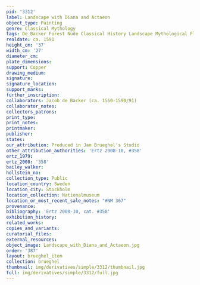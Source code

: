 ```yaml
---
pid: '3312'
label: Landscape with Diana and Actaeon
object_type: Painting
genre: Classical Mythology
tags: De_Backer Forest Nude Classical History Landscape Mythological Flowers
realdate: ca. 1591
height_cm: '37'
width_cm: '27'
diameter_cm: 
plate_dimensions: 
support: Copper
drawing_medium: 
signature: 
signature_location: 
support_marks: 
further_inscription: 
collaborators: Jacob de Backer (ca. 1560-1590/91)
collaborator_notes: 
collectors_patrons: 
print_type: 
print_notes: 
printmaker: 
publisher: 
states: 
our_attribution: Produced in Jan Brueghel's Studio
other_attribution_authorities: 'Ertz 2008-10, #358'
ertz_1979: 
ertz_2008: '358'
bailey_walker: 
hollstein_no: 
collection_type: Public
location_country: Sweden
location_city: Stockholm
location_collection: Nationalmuseum
location_or_most_recent_sale_notes: "#NM 367"
provenance: 
bibliography: 'Ertz 2008-10, cat. #358'
exhibition_history: 
related_works: 
copies_and_variants: 
curatorial_files: 
external_resources: 
object_image: Landscape_with_Diana_and_Actaeon.jpg
order: '387'
layout: brueghel_item
collection: brueghel
thumbnail: img/derivatives/simple/3312/thumbnail.jpg
full: img/derivatives/simple/3312/full.jpg
---
```

